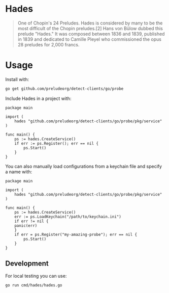 # Hades

> One of Chopin's 24 Preludes. Hades is considered by many to be the most difficult of the Chopin preludes.[2] Hans von Bülow dubbed this prelude "Hades." It was composed between 1836 and 1839, published in 1839 and dedicated to Camille Pleyel who commissioned the opus 28 preludes for 2,000 francs.

# Usage

Install with:

```bash
go get github.com/preludeorg/detect-clients/go/probe
```

Include Hades in a project with:

```golang
package main

import (
    hades "github.com/preludeorg/detect-clients/go/probe/pkg/service"
)

func main() {
    ps := hades.CreateService()
    if err := ps.Register(); err == nil {
        ps.Start()
    }
}
```

You can also manually load configurations from a keychain file and specify a name with:

```golang
package main

import (
    hades "github.com/preludeorg/detect-clients/go/probe/pkg/service"
)

func main() {
    ps := hades.CreateService()
    err := ps.LoadKeychain("/path/to/keychain.ini")
    if err != nil {
	panic(err)
    }
    if err = ps.Register("my-amazing-probe"); err == nil {
        ps.Start()
    }
}
```

## Development

For local testing you can use:
```bash
go run cmd/hades/hades.go
```
